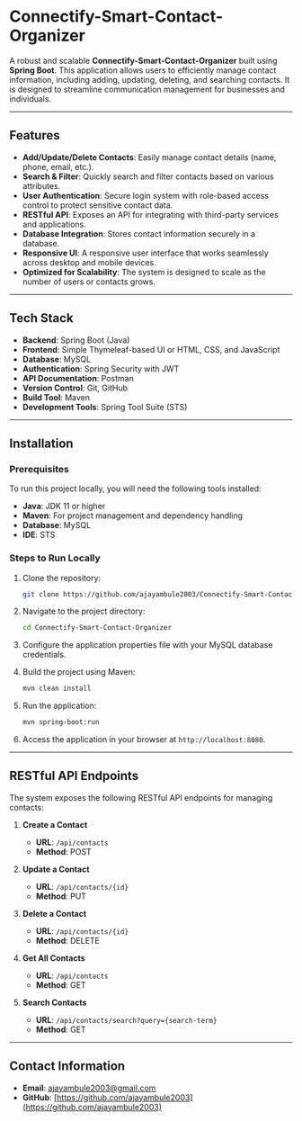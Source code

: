 # Connectify-Smart-Contact-Organizer

A robust and scalable **Connectify-Smart-Contact-Organizer** built using **Spring Boot**. This application allows users to efficiently manage contact information, including adding, updating, deleting, and searching contacts. It is designed to streamline communication management for businesses and individuals.

---
 
## Features 

- **Add/Update/Delete Contacts**: Easily manage contact details (name, phone, email, etc.). 
- **Search & Filter**: Quickly search and filter contacts based on various attributes.
- **User Authentication**: Secure login system with role-based access control to protect sensitive contact data. 
- **RESTful API**: Exposes an API for integrating with third-party services and applications.
- **Database Integration**: Stores contact information securely in a database.  
- **Responsive UI**: A responsive user interface that works seamlessly across desktop and mobile devices. 
- **Optimized for Scalability**: The system is designed to scale as the number of users or contacts grows. 

---

## Tech Stack

- **Backend**: Spring Boot (Java)
- **Frontend**: Simple Thymeleaf-based UI or HTML, CSS, and JavaScript
- **Database**: MySQL
- **Authentication**: Spring Security with JWT
- **API Documentation**: Postman
- **Version Control**: Git, GitHub
- **Build Tool**: Maven 
- **Development Tools**: Spring Tool Suite (STS)

---

## Installation

### Prerequisites

To run this project locally, you will need the following tools installed:

- **Java**: JDK 11 or higher
- **Maven**: For project management and dependency handling
- **Database**: MySQL 
- **IDE**: STS

### Steps to Run Locally

1. Clone the repository:

   ```bash
   git clone https://github.com/ajayambule2003/Connectify-Smart-Contact-Organizer.git
   ```

2. Navigate to the project directory:

   ```bash
   cd Connectify-Smart-Contact-Organizer
   ```

3. Configure the application properties file with your MySQL database credentials.

4. Build the project using Maven:

   ```bash
   mvn clean install
   ```

5. Run the application:

   ```bash
   mvn spring-boot:run
   ```

6. Access the application in your browser at `http://localhost:8080`.

---

## RESTful API Endpoints

The system exposes the following RESTful API endpoints for managing contacts:

1. **Create a Contact**
   - **URL**: `/api/contacts`
   - **Method**: POST
 
2. **Update a Contact**
   - **URL**: `/api/contacts/{id}`
   - **Method**: PUT
 
3. **Delete a Contact**
   - **URL**: `/api/contacts/{id}`
   - **Method**: DELETE
 
4. **Get All Contacts**
   - **URL**: `/api/contacts`
   - **Method**: GET
 
5. **Search Contacts**
   - **URL**: `/api/contacts/search?query={search-term}`
   - **Method**: GET

---

## Contact Information

- **Email**: [ajayambule2003@gmail.com](mailto:ajayambule2003@gmail.com)
- **GitHub**: [https://github.com/ajayambule2003](https://github.com/ajayambule2003)
